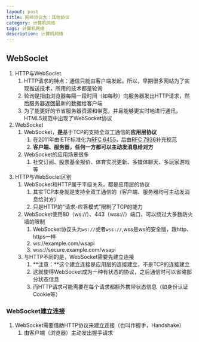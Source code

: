 ```yaml
---
layout: post
title: 网络协议九：其他协议
category: 计算机网络
tags: 计算机网络
description: 计算机网络
---
```


## WebSoclet
1. HTTP与WebSoclet
    1. HTTP请求的特点：通信只能由客户端发起。所以，早期很多网站为了实现推送技术，所用的技术都是轮询
    2. 轮询是指由浏览器每隔一段时间（如每秒）向服务器发出HTTP请求，然后服务器返回最新的数据给客户端
    3. 为了能更好的节省服务器资源和带宽，并且能够更实时地进行通讯，HTML5规范中出现了WebSocket协议
2. WebSocket
    1. WebSocket，**是**基于TCP的支持全双工通信的**应用层协议**
        1. 在2011年由IETF标准化为[RFC 6455](https://tools.ietf.org/html/rfc6455)，后由[RFC 7936](https://tools.ietf.org/html/rfc7936)补充规范
        2. **客户端、服务器，任何一方都可以主动发消息给对方**
    2. WebSocket的应用场景很多
        1. 社交订阅、股票基金报价、体育实况更新、多媒体聊天、多玩家游戏等
3. HTTP与WebSoclet区别
    1. WebSocket和HTTP属于平级关系，都是应用层的协议
        1. 其实TCP本身就是支持全双工通信的（客户端、服务器均可主动发消息给对方）
        2. 只是HTTP的“请求-应答模式”限制了TCP的能力
    2. WebSocket使用80（ws://）、443（wss://）端口，可以绕过大多数防火墙的限制
        1. WebSocket协议头为`ws://`或者`wss://`,wss是ws的安全版，跟http、https一样
        1. ws://example.com/wsapi
        2. wss://secure.example.com/wsapi
    3. 与HTTP不同的是，WebSocket需要先建立连接
        1. **注意：**这个建立连接是应用层的连接建立，不是TCP的连接建立
        2. 这就使得WebSocket成为一种有状态的协议，之后通信时可以省略部分状态信息
        3. 而HTTP请求可能需要在每个请求都额外携带状态信息（如身份认证Cookie等）

### WebSocket建立连接
1. WebSocket需要借助HTTP协议来建立连接（也叫作握手，Handshake）
    1. 由客户端（浏览器）主动发出握手请求


